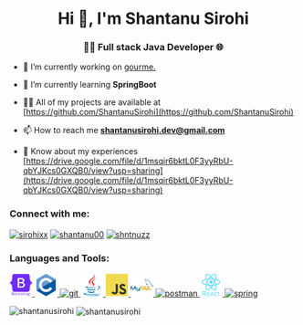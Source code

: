 <h1 align="center">Hi 👋, I'm Shantanu Sirohi</h1>
<h3 align="center">👨‍💻 Full stack Java Developer 🌐</h3>

- 🔭 I’m currently working on [gourme.](https://github.com/ShantanuSirohi/gourme-delivery-platform)

- 🌱 I’m currently learning **SpringBoot**

- 👨‍💻 All of my projects are available at [https://github.com/ShantanuSirohi](https://github.com/ShantanuSirohi)

- 📫 How to reach me **shantanusirohi.dev@gmail.com**

- 📄 Know about my experiences [https://drive.google.com/file/d/1msqir6bktL0F3yyRbU-qbYJKcs0GXQB0/view?usp=sharing](https://drive.google.com/file/d/1msqir6bktL0F3yyRbU-qbYJKcs0GXQB0/view?usp=sharing)

<h3 align="left">Connect with me:</h3>
<p align="left">
<a href="https://twitter.com/sirohixx" target="blank"><img align="center" src="https://raw.githubusercontent.com/rahuldkjain/github-profile-readme-generator/master/src/images/icons/Social/twitter.svg" alt="sirohixx" height="30" width="40" /></a>
<a href="https://linkedin.com/in/shantanu00" target="blank"><img align="center" src="https://raw.githubusercontent.com/rahuldkjain/github-profile-readme-generator/master/src/images/icons/Social/linked-in-alt.svg" alt="shantanu00" height="30" width="40" /></a>
<a href="https://instagram.com/shntnuzz" target="blank"><img align="center" src="https://raw.githubusercontent.com/rahuldkjain/github-profile-readme-generator/master/src/images/icons/Social/instagram.svg" alt="shntnuzz" height="30" width="40" /></a>
</p>

<h3 align="left">Languages and Tools:</h3>
<p align="left"> <a href="https://getbootstrap.com" target="_blank" rel="noreferrer"> <img src="https://raw.githubusercontent.com/devicons/devicon/master/icons/bootstrap/bootstrap-plain-wordmark.svg" alt="bootstrap" width="40" height="40"/> </a> <a href="https://www.cprogramming.com/" target="_blank" rel="noreferrer"> <img src="https://raw.githubusercontent.com/devicons/devicon/master/icons/c/c-original.svg" alt="c" width="40" height="40"/> </a> <a href="https://git-scm.com/" target="_blank" rel="noreferrer"> <img src="https://www.vectorlogo.zone/logos/git-scm/git-scm-icon.svg" alt="git" width="40" height="40"/> </a> <a href="https://www.java.com" target="_blank" rel="noreferrer"> <img src="https://raw.githubusercontent.com/devicons/devicon/master/icons/java/java-original.svg" alt="java" width="40" height="40"/> </a> <a href="https://developer.mozilla.org/en-US/docs/Web/JavaScript" target="_blank" rel="noreferrer"> <img src="https://raw.githubusercontent.com/devicons/devicon/master/icons/javascript/javascript-original.svg" alt="javascript" width="40" height="40"/> </a> <a href="https://www.mysql.com/" target="_blank" rel="noreferrer"> <img src="https://raw.githubusercontent.com/devicons/devicon/master/icons/mysql/mysql-original-wordmark.svg" alt="mysql" width="40" height="40"/> </a> <a href="https://postman.com" target="_blank" rel="noreferrer"> <img src="https://www.vectorlogo.zone/logos/getpostman/getpostman-icon.svg" alt="postman" width="40" height="40"/> </a> <a href="https://reactjs.org/" target="_blank" rel="noreferrer"> <img src="https://raw.githubusercontent.com/devicons/devicon/master/icons/react/react-original-wordmark.svg" alt="react" width="40" height="40"/> </a> <a href="https://spring.io/" target="_blank" rel="noreferrer"> <img src="https://www.vectorlogo.zone/logos/springio/springio-icon.svg" alt="spring" width="40" height="40"/> </a> </p>

<p><img align="left" src="https://github-readme-stats.vercel.app/api/top-langs?username=shantanusirohi&show_icons=true&locale=en&layout=compact" alt="shantanusirohi" /></p>

<p>&nbsp;<img align="center" src="https://github-readme-stats.vercel.app/api?username=shantanusirohi&show_icons=true&locale=en" alt="shantanusirohi" /></p>

